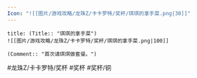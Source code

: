 ```yaml
---
Icon: "![[图片/游戏攻略/龙珠Z/卡卡罗特/奖杯/琪琪的拿手菜.png|30]]"
---
```

```ad-common-bronze-trophy
title: (Title:: "琪琪的拿手菜")
![[图片/游戏攻略/龙珠Z/卡卡罗特/奖杯/琪琪的拿手菜.png|100]]

(Comment:: "首次请琪琪做套餐。")
```

#龙珠Z/卡卡罗特/奖杯 #奖杯 #奖杯/铜
